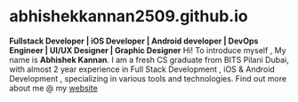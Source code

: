 # abhishekkannan2509.github.io
**Fullstack Developer | iOS Developer | Android developer | DevOps Engineer | UI/UX Designer | Graphic Designer**
Hi! To introduce myself , My name is **Abhishek Kannan**. I am a fresh CS graduate from BITS Pilani Dubai, with almost 2 year experience in Full Stack Development , iOS & Android Development , specializing in various tools and technologies. Find out more about me @ my [website](http://abhishekkannan2509.github.io/)
